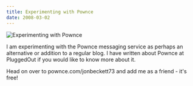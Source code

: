 ```yaml
---
title: Experimenting with Pownce
date: 2008-03-02
---
```


![Experimenting with Pownce](https://source.unsplash.com/DWyRC2juMgs/1600x900)

I am experimenting with the Pownce messaging service as perhaps an alternative or addition to a regular blog. I have written about Pownce at PluggedOut if you would like to know more about it.

Head on over to pownce.com/jonbeckett73 and add me as a friend - it's free!